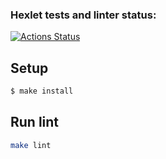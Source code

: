 ### Hexlet tests and linter status:
[![Actions Status](https://github.com/OliveMoor/layout-designer-project-lvl1/workflows/hexlet-check/badge.svg)](https://github.com/OliveMoor/layout-designer-project-lvl1/actions)

## Setup

```sh
$ make install
```

## Run lint

```sh
make lint
```
